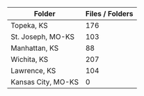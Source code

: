 | Folder             |   Files / Folders |
|--------------------|-------------------|
| Topeka, KS         |               176 |
| St. Joseph, MO-KS  |               103 |
| Manhattan, KS      |                88 |
| Wichita, KS        |               207 |
| Lawrence, KS       |               104 |
| Kansas City, MO-KS |                 0 |